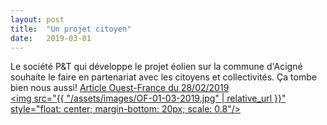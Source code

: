 ```yaml
---
layout: post
title:  "Un projet citoyen"
date:   2019-03-01
---
```

Le société P&T qui développe le projet éolien sur la commune d'Acigné souhaite le faire en partenariat avec les citoyens et collectivités. Ça tombe bien nous aussi!
<a href="https://www.ouest-france.fr/bretagne/acigne-35690/une-volonte-un-projet-citoyen-de-territoire-6242925">
Article Ouest-France du 28/02/2019
<br>
    <img src="{{ "/assets/images/OF-01-03-2019.jpg" | relative_url }}"
         style="float: center; margin-bottom: 20px; scale: 0.8"/>
</a>


